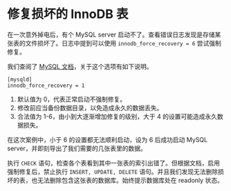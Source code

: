 
# 修复损坏的 InnoDB 表

在一次意外掉电后，有个 MySQL server 启动不了。查看错误日志发现是存储某张表的文件损坏了。日志中提到可以使用 `innodb_force_recovery = 6` 尝试强制修复。

我们查阅了 [MySQL 文档](http://dev.mysql.com/doc/refman/5.6/en/forcing-innodb-recovery.html)，关于这个选项有如下说明。

```
[mysqld]
innodb_force_recovery = 1
```

1. 默认值为 0，代表正常启动不强制修复。
2. 修改前应当备份数据目录，以免造成永久的数据丢失。
3. 合法值为 1-6，由小到大逐渐增加修复的级别，大于 4 的设置可能造成永久数据损失。

在这次案例中，小于 6 的设置都无法顺利启动，设为 6 后成功启动 MySQL server，并即刻导出了我们需要的几张表里的数据。

执行 `CHECK` 语句，检查各个表看到其中一张表的索引出错了。但根据文档，启用强制修复后，禁止执行 `INSERT, UPDATE, DELETE` 语句。并且我们发现无法删除损坏的表，也无法删除包含这张表的数据库。始终提示数据库处在 readonly 状态。

